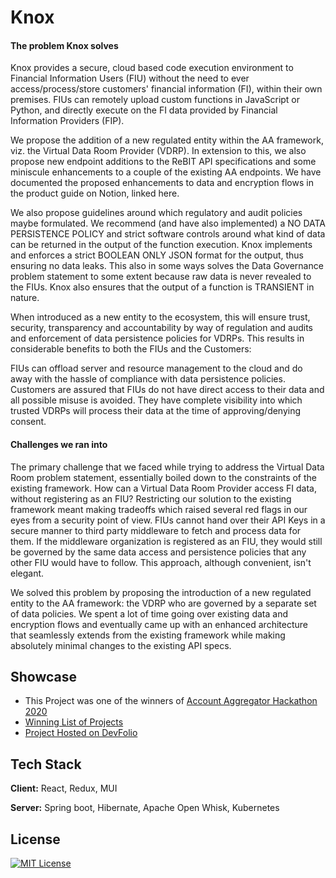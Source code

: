 
# Knox

#### The problem Knox solves

Knox provides a secure, cloud based code execution environment to Financial Information Users (FIU) without the need to ever access/process/store customers' financial information (FI), within their own premises. FIUs can remotely upload custom functions in JavaScript or Python, and directly execute on the FI data provided by Financial Information Providers (FIP).

We propose the addition of a new regulated entity within the AA framework, viz. the Virtual Data Room Provider (VDRP). In extension to this, we also propose new endpoint additions to the ReBIT API specifications and some miniscule enhancements to a couple of the existing AA endpoints. We have documented the proposed enhancements to data and encryption flows in the product guide on Notion, linked here.

We also propose guidelines around which regulatory and audit policies maybe formulated. We recommend (and have also implemented) a NO DATA PERSISTENCE POLICY and strict software controls around what kind of data can be returned in the output of the function execution. Knox implements and enforces a strict BOOLEAN ONLY JSON format for the output, thus ensuring no data leaks. This also in some ways solves the Data Governance problem statement to some extent because raw data is never revealed to the FIUs. Knox also ensures that the output of a function is TRANSIENT in nature.

When introduced as a new entity to the ecosystem, this will ensure trust, security, transparency and accountability by way of regulation and audits and enforcement of data persistence policies for VDRPs. This results in considerable benefits to both the FIUs and the Customers:

FIUs can offload server and resource management to the cloud and do away with the hassle of compliance with data persistence policies.
Customers are assured that FIUs do not have direct access to their data and all possible misuse is avoided. They have complete visibility into which trusted VDRPs will process their data at the time of approving/denying consent.
#### Challenges we ran into
The primary challenge that we faced while trying to address the Virtual Data Room problem statement, essentially boiled down to the constraints of the existing framework. How can a Virtual Data Room Provider access FI data, without registering as an FIU? Restricting our solution to the existing framework meant making tradeoffs which raised several red flags in our eyes from a security point of view. FIUs cannot hand over their API Keys in a secure manner to third party middleware to fetch and process data for them. If the middleware organization is registered as an FIU, they would still be governed by the same data access and persistence policies that any other FIU would have to follow. This approach, although convenient, isn't elegant.

We solved this problem by proposing the introduction of a new regulated entity to the AA framework: the VDRP who are governed by a separate set of data policies. We spent a lot of time going over existing data and encryption flows and eventually came up with an enhanced architecture that seamlessly extends from the existing framework while making absolutely minimal changes to the existing API specs.

## Showcase

 - This Project was one of the winners of [Account Aggregator Hackathon 2020](https://aa-hackathon.devfolio.co/)
 - [Winning List of Projects](https://sahamati.org.in/account-aggregator-hackathon-2020-projects-list/)
 - [Project Hosted on DevFolio](https://devfolio.co/projects/knox)


## Tech Stack

**Client:** React, Redux, MUI

**Server:** Spring boot, Hibernate, Apache Open Whisk, Kubernetes


## License

[![MIT License](https://img.shields.io/badge/License-MIT-green.svg)](https://choosealicense.com/licenses/mit/)


